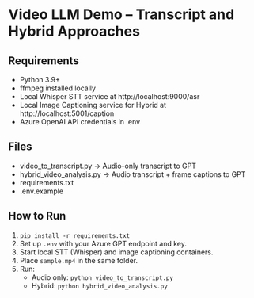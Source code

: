 
# Video LLM Demo – Transcript and Hybrid Approaches

## Requirements
- Python 3.9+
- ffmpeg installed locally
- Local Whisper STT service at http://localhost:9000/asr
- Local Image Captioning service for Hybrid at http://localhost:5001/caption
- Azure OpenAI API credentials in .env

## Files
- video_to_transcript.py → Audio-only transcript to GPT
- hybrid_video_analysis.py → Audio transcript + frame captions to GPT
- requirements.txt
- .env.example

## How to Run
1. `pip install -r requirements.txt`
2. Set up `.env` with your Azure GPT endpoint and key.
3. Start local STT (Whisper) and image captioning containers.
4. Place `sample.mp4` in the same folder.
5. Run:
   - Audio only: `python video_to_transcript.py`
   - Hybrid: `python hybrid_video_analysis.py`

